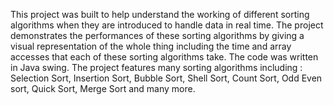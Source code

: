 This project was built to help understand the working of different sorting algorithms when they are introduced to handle data in real time. The project demonstrates the performances of these sorting algorithms by giving a visual representation of the whole thing including the time and array accesses that each of these sorting algorithms take. The code was written in Java swing. 
The project features many sorting algorithms including :
Selection Sort, Insertion Sort, Bubble Sort, Shell Sort, Count Sort, Odd Even sort, Quick Sort, Merge Sort and many more.
